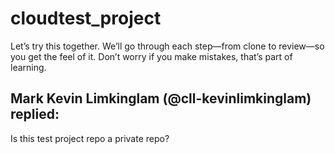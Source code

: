 # cloudtest_project
Let’s try this together. We’ll go through each step—from clone to review—so you get the feel of it. Don’t worry if you make mistakes, that’s part of learning.

## Mark Kevin Limkinglam (@cll-kevinlimkinglam) replied:
Is this test project repo a private repo?